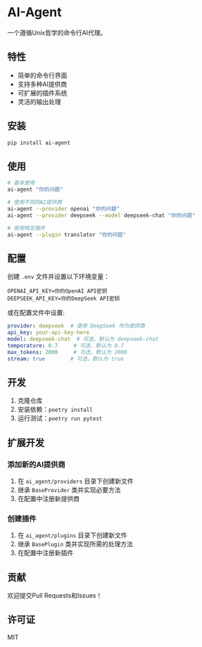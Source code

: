 # AI-Agent

一个遵循Unix哲学的命令行AI代理。

## 特性

- 简单的命令行界面
- 支持多种AI提供商
- 可扩展的插件系统
- 灵活的输出处理

## 安装

```bash
pip install ai-agent
```

## 使用

```bash
# 基本使用
ai-agent "你的问题"

# 使用不同的AI提供商
ai-agent --provider openai "你的问题"
ai-agent --provider deepseek --model deepseek-chat "你的问题"

# 使用特定插件
ai-agent --plugin translator "你的问题"
```

## 配置

创建 `.env` 文件并设置以下环境变量：

```
OPENAI_API_KEY=你的OpenAI API密钥
DEEPSEEK_API_KEY=你的DeepSeek API密钥
```

或在配置文件中设置:

```yaml
provider: deepseek  # 使用 DeepSeek 作为提供商
api_key: your-api-key-here
model: deepseek-chat  # 可选，默认为 deepseek-chat
temperature: 0.7     # 可选，默认为 0.7
max_tokens: 2000     # 可选，默认为 2000
stream: true        # 可选，默认为 true
```

## 开发

1. 克隆仓库
2. 安装依赖：`poetry install`
3. 运行测试：`poetry run pytest`

## 扩展开发

### 添加新的AI提供商

1. 在 `ai_agent/providers` 目录下创建新文件
2. 继承 `BaseProvider` 类并实现必要方法
3. 在配置中注册新提供商

### 创建插件

1. 在 `ai_agent/plugins` 目录下创建新文件
2. 继承 `BasePlugin` 类并实现所需的处理方法
3. 在配置中注册新插件

## 贡献

欢迎提交Pull Requests和Issues！

## 许可证

MIT
